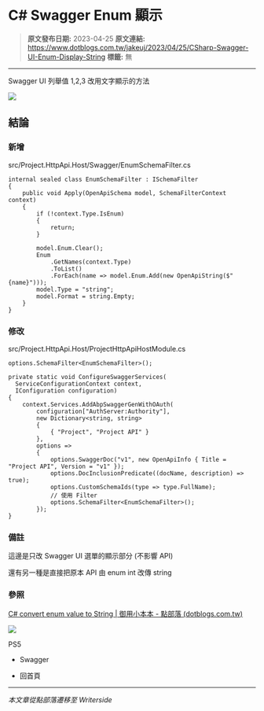 # C# Swagger Enum 顯示

> **原文發布日期:** 2023-04-25
> **原文連結:** https://www.dotblogs.com.tw/jakeuj/2023/04/25/CSharp-Swagger-UI-Enum-Display-String
> **標籤:** 無

---

Swagger UI 列舉值 1,2,3 改用文字顯示的方法

![](https://dotblogsfile.blob.core.windows.net/user/小小朱/aaeff51c-b4f0-4fb6-ac4d-d3759693a42a/1682406548.png.png)

## 結論

### 新增

src/Project.HttpApi.Host/Swagger/EnumSchemaFilter.cs

```
internal sealed class EnumSchemaFilter : ISchemaFilter
{
    public void Apply(OpenApiSchema model, SchemaFilterContext context)
    {
        if (!context.Type.IsEnum)
        {
            return;
        }

        model.Enum.Clear();
        Enum
            .GetNames(context.Type)
            .ToList()
            .ForEach(name => model.Enum.Add(new OpenApiString($"{name}")));
        model.Type = "string";
        model.Format = string.Empty;
    }
}
```

### 修改

src/Project.HttpApi.Host/ProjectHttpApiHostModule.cs

`options.SchemaFilter<EnumSchemaFilter>();`

```
private static void ConfigureSwaggerServices(
  ServiceConfigurationContext context,
  IConfiguration configuration)
{
    context.Services.AddAbpSwaggerGenWithOAuth(
        configuration["AuthServer:Authority"],
        new Dictionary<string, string>
        {
            { "Project", "Project API" }
        },
        options =>
        {
            options.SwaggerDoc("v1", new OpenApiInfo { Title = "Project API", Version = "v1" });
            options.DocInclusionPredicate((docName, description) => true);
            options.CustomSchemaIds(type => type.FullName);
            // 使用 Filter
            options.SchemaFilter<EnumSchemaFilter>();
        });
}
```

### 備註

這邊是只改 Swagger UI 選單的顯示部分 (不影響 API)

還有另一種是直接把原本 API 由 enum int 改傳 string

### 參照

[C# convert enum value to String | 御用小本本 - 點部落 (dotblogs.com.tw)](https://www.dotblogs.com.tw/jakeuj/2022/10/26/143813)

![](https://card.psnprofiles.com/1/jakeuj.png)

PS5

* Swagger

* 回首頁

---

*本文章從點部落遷移至 Writerside*
